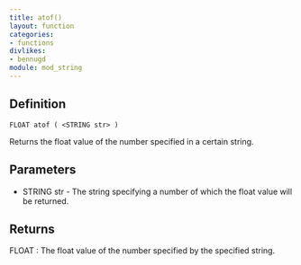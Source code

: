 ```yaml
---
title: atof()
layout: function
categories:
- functions
divlikes:
- bennugd
module: mod_string
---
```


## Definition

    FLOAT atof ( <STRING str> )

Returns the float value of the number specified in a certain string.

## Parameters

- STRING str - The string specifying a number of which the float value will be returned.

## Returns

FLOAT : The float value of the number specified by the specified string.

